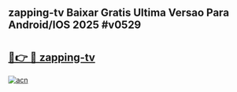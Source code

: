 ## zapping-tv Baixar Gratis Ultima Versao Para Android/IOS 2025 #v0529

# <h2><a href="https://ainizakaria.my?title=zapping-tv&ref=20M">🔗👉 🔴 zapping-tv</a></h2>

[![acn](https://github.com/user-attachments/assets/0f9c940e-d8b0-45ae-aac7-cd30a18b3e1c)](https://ainizakaria.my?title=zapping-tv&ref=20M)


